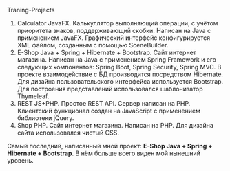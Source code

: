  Traning-Projects

1. Calculator JavaFX. Калькуллятор выполняющий операции, с учётом приоритета знаков, поддерживающий скобки. Написан на Java с применением JavaFX. Графический интерфейс конфигурируется XML файлом, созданным с помощью SceneBuilder.
2. E-Shop Java + Spring + Hibernate + Bootstrap. Сайт интернет магазина. Написан на Java с применением Spring Framework и его следующих компонентов: Spring Boot, Spring Security, Spring MVC. В проекте взаимодействие с БД производится посредством Hibernate. Для дизайна пользовательского интерфейса используется Bootstrap. Для построения представлений использовался шаблонизатор Thymeleaf.
3. REST JS+PHP. Простое REST API. Сервер написан на PHP. Клиентский функционал создан на JavaScript с применением библиотеки jQuery.
4. Shop PHP. Сайт интернет магазина. Написан на PHP. Для дизайна сайта использовался чистый CSS.

Самый последний, написанный мной проект: <b>E-Shop Java + Spring + Hibernate + Bootstrap</b>. В нём больше всего виден мой нынешний уровень.
